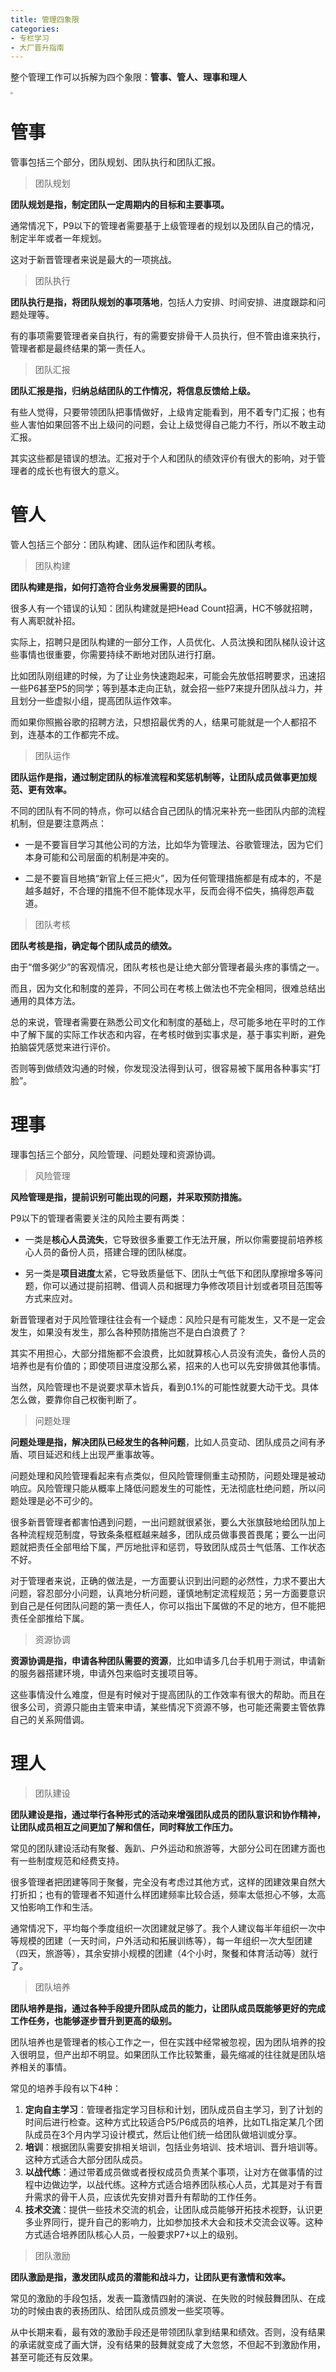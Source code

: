 ```yaml
---
title: 管理四象限
categories: 
- 专栏学习
- 大厂晋升指南
---
```


整个管理工作可以拆解为四个象限：**管事、管人、理事和理人**

<img src="https://img-blog.csdnimg.cn/91344777d0ba42ca850a1edafc53c71b.png" style="zoom:25%;" />

# 管事

管事包括三个部分，团队规划、团队执行和团队汇报。

> 团队规划

**团队规划是指，制定团队一定周期内的目标和主要事项。**

通常情况下，P9以下的管理者需要基于上级管理者的规划以及团队自己的情况，制定半年或者一年规划。

这对于新晋管理者来说是最大的一项挑战。

> 团队执行

**团队执行是指，将团队规划的事项落地**，包括人力安排、时间安排、进度跟踪和问题处理等。

有的事项需要管理者亲自执行，有的需要安排骨干人员执行，但不管由谁来执行，管理者都是最终结果的第一责任人。

> 团队汇报

**团队汇报是指，归纳总结团队的工作情况，将信息反馈给上级。**

有些人觉得，只要带领团队把事情做好，上级肯定能看到，用不着专门汇报；也有些人害怕如果回答不出上级问的问题，会让上级觉得自己能力不行，所以不敢主动汇报。

其实这些都是错误的想法。汇报对于个人和团队的绩效评价有很大的影响，对于管理者的成长也有很大的意义。

# 管人

管人包括三个部分：团队构建、团队运作和团队考核。

> 团队构建

**团队构建是指，如何打造符合业务发展需要的团队。**

很多人有一个错误的认知：团队构建就是把Head Count招满，HC不够就招聘，有人离职就补招。

实际上，招聘只是团队构建的一部分工作，人员优化、人员汰换和团队梯队设计这些事情也很重要，你需要持续不断地对团队进行打磨。

比如团队刚组建的时候，为了让业务快速跑起来，可能会先放低招聘要求，迅速招一些P6甚至P5的同学；等到基本走向正轨，就会招一些P7来提升团队战斗力，并且划分一些虚拟小组，提高团队运作效率。

而如果你照搬谷歌的招聘方法，只想招最优秀的人，结果可能就是一个人都招不到，连基本的工作都完不成。

> 团队运作

**团队运作是指，通过制定团队的标准流程和奖惩机制等，让团队成员做事更加规范、更有效率。**

不同的团队有不同的特点，你可以结合自己团队的情况来补充一些团队内部的流程机制，但是要注意两点：

* 一是不要盲目学习其他公司的方法，比如华为管理法、谷歌管理法，因为它们本身可能和公司层面的机制是冲突的。

* 二是不要盲目地搞“新官上任三把火”，因为任何管理措施都是有成本的，不是越多越好，不合理的措施不但不能体现水平，反而会得不偿失，搞得怨声载道。

> 团队考核

**团队考核是指，确定每个团队成员的绩效。**

由于“僧多粥少”的客观情况，团队考核也是让绝大部分管理者最头疼的事情之一。

而且，因为文化和制度的差异，不同公司在考核上做法也不完全相同，很难总结出通用的具体方法。

总的来说，管理者需要在熟悉公司文化和制度的基础上，尽可能多地在平时的工作中了解下属的实际工作状态和内容，在考核时做到实事求是，基于事实判断，避免拍脑袋凭感觉来进行评价。

否则等到做绩效沟通的时候，你发现没法得到认可，很容易被下属用各种事实“打脸”。

# 理事

理事包括三个部分，风险管理、问题处理和资源协调。

> 风险管理

**风险管理是指，提前识别可能出现的问题，并采取预防措施。**

P9以下的管理者需要关注的风险主要有两类：

* 一类是**核心人员流失**，它导致很多重要工作无法开展，所以你需要提前培养核心人员的备份人员，搭建合理的团队梯度。

* 另一类是**项目进度**太紧，它导致质量低下、团队士气低下和团队摩擦增多等问题，你可以通过提前招聘、借调人员和据理力争修改项目计划或者项目范围等方式来应对。

新晋管理者对于风险管理往往会有一个疑虑：风险只是有可能发生，又不是一定会发生，如果没有发生，那么各种预防措施岂不是白白浪费了？

其实不用担心，大部分措施都不会浪费，比如就算核心人员没有流失，备份人员的培养也是有价值的；即使项目进度没那么紧，招来的人也可以先安排做其他事情。

当然，风险管理也不是说要求草木皆兵，看到0.1%的可能性就要大动干戈。具体怎么做，要靠你自己权衡判断了。

> 问题处理

**问题处理是指，解决团队已经发生的各种问题**，比如人员变动、团队成员之间有矛盾、项目延迟和线上出现严重事故等。

问题处理和风险管理看起来有点类似，但风险管理侧重主动预防，问题处理是被动响应。风险管理只能从概率上降低问题发生的可能性，无法彻底杜绝问题，所以问题处理是必不可少的。

很多新晋管理者都害怕遇到问题，一出问题就很紧张，要么大张旗鼓地给团队加上各种流程规范制度，导致条条框框越来越多，团队成员做事畏首畏尾；要么一出问题就把责任全部甩给下属，严厉地批评和惩罚，导致团队成员士气低落、工作状态不好。

对于管理者来说，正确的做法是，一方面要认识到出问题的必然性，力求不要出大问题，容忍部分小问题，认真地分析问题，谨慎地制定流程规范；另一方面要意识到自己是任何团队问题的第一责任人，你可以指出下属做的不足的地方，但不能把责任全部推给下属。

> 资源协调

**资源协调是指，申请各种团队需要的资源**，比如申请多几台手机用于测试，申请新的服务器搭建环境，申请外包来临时支援项目等。

这些事情没什么难度，但是有时候对于提高团队的工作效率有很大的帮助。而且在很多公司，资源只能由主管来申请，某些情况下资源不够，也可能还需要主管依靠自己的关系网借调。

# 理人

> 团队建设

**团队建设是指，通过举行各种形式的活动来增强团队成员的团队意识和协作精神，让团队成员相互之间更加了解和信任，同时释放工作压力。**

常见的团队建设活动有聚餐、轰趴、户外运动和旅游等，大部分公司在团建方面也有一些制度规范和经费支持。

很多管理者把团建等同于聚餐，完全没有考虑过其他方式，这样的团建效果自然大打折扣；也有的管理者不知道什么样团建频率比较合适，频率太低担心不够，太高又怕影响工作和生活。

通常情况下，平均每个季度组织一次团建就足够了。我个人建议每半年组织一次中等规模的团建（一天时间，户外活动和拓展训练等），每一年组织一次大型团建（四天，旅游等），其余安排小规模的团建（4个小时，聚餐和体育活动等）就行了。

> 团队培养

**团队培养是指，通过各种手段提升团队成员的能力，让团队成员既能够更好的完成工作任务，也能够逐步晋升到更高的级别。**

团队培养也是管理者的核心工作之一，但在实践中经常被忽视，因为团队培养的投入很明显，但产出却不明显。如果团队工作比较繁重，最先缩减的往往就是团队培养相关的事情。

常见的培养手段有以下4种：

1. **定向自主学习**：管理者指定学习目标和计划，团队成员自主学习，到了计划的时间后进行检查。这种方式比较适合P5/P6成员的培养，比如TL指定某几个团队成员在3个月内学习设计模式，然后让他们统一给团队做培训或分享。
2. **培训**：根据团队需要安排相关培训，包括业务培训、技术培训、晋升培训等。这种方式适合大部分团队成员。
3. **以战代练**：通过带着成员做或者授权成员负责某个事项，让对方在做事情的过程中边做边学，以战代练。这种方式适合培养团队核心人员，尤其是对于有晋升需求的骨干人员，应该优先安排对晋升有帮助的工作任务。
4. **技术交流**：提供一些技术交流的机会，让团队成员能够开拓技术视野，认识更多业界同行，提升自己的影响力，比如参加技术大会和技术交流会议等。这种方式适合培养团队核心人员，一般要求P7+以上的级别。

> 团队激励

**团队激励是指，激发团队成员的潜能和战斗力，让团队更有激情和效率。**

常见的激励的手段包括，发表一篇激情四射的演说、在失败的时候鼓舞团队、在成功的时候由衷的表扬团队、给团队成员颁发一些奖项等。

从中长期来看，最有效的激励手段还是带领团队拿到结果和绩效。否则，没有结果的承诺就变成了画大饼，没有结果的鼓舞就变成了大忽悠，不但起不到激励作用，甚至可能还有反效果。